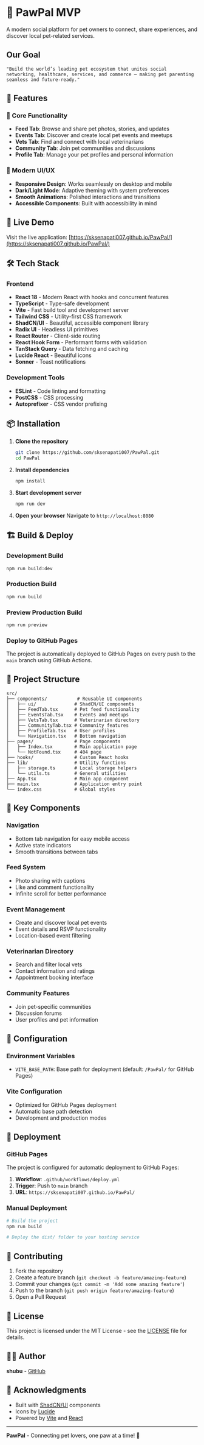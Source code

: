 # 🐾 PawPal MVP

A modern social platform for pet owners to connect, share experiences, and discover local pet-related services.

## Our Goal 

`"Build the world’s leading pet ecosystem that unites social networking, healthcare, services, and commerce — making pet parenting seamless and future-ready."
`


## 🌟 Features

### 📱 Core Functionality
- **Feed Tab**: Browse and share pet photos, stories, and updates
- **Events Tab**: Discover and create local pet events and meetups
- **Vets Tab**: Find and connect with local veterinarians
- **Community Tab**: Join pet communities and discussions
- **Profile Tab**: Manage your pet profiles and personal information

### 🎨 Modern UI/UX
- **Responsive Design**: Works seamlessly on desktop and mobile
- **Dark/Light Mode**: Adaptive theming with system preferences
- **Smooth Animations**: Polished interactions and transitions
- **Accessible Components**: Built with accessibility in mind

## 🚀 Live Demo

Visit the live application: [https://sksenapati007.github.io/PawPal/](https://sksenapati007.github.io/PawPal/)

## 🛠️ Tech Stack

### Frontend
- **React 18** - Modern React with hooks and concurrent features
- **TypeScript** - Type-safe development
- **Vite** - Fast build tool and development server
- **Tailwind CSS** - Utility-first CSS framework
- **ShadCN/UI** - Beautiful, accessible component library
- **Radix UI** - Headless UI primitives
- **React Router** - Client-side routing
- **React Hook Form** - Performant forms with validation
- **TanStack Query** - Data fetching and caching
- **Lucide React** - Beautiful icons
- **Sonner** - Toast notifications

### Development Tools
- **ESLint** - Code linting and formatting
- **PostCSS** - CSS processing
- **Autoprefixer** - CSS vendor prefixing

## 📦 Installation

1. **Clone the repository**
   ```bash
   git clone https://github.com/sksenapati007/PawPal.git
   cd PawPal
   ```

2. **Install dependencies**
   ```bash
   npm install
   ```

3. **Start development server**
   ```bash
   npm run dev
   ```

4. **Open your browser**
   Navigate to `http://localhost:8080`

## 🏗️ Build & Deploy

### Development Build
```bash
npm run build:dev
```

### Production Build
```bash
npm run build
```

### Preview Production Build
```bash
npm run preview
```

### Deploy to GitHub Pages
The project is automatically deployed to GitHub Pages on every push to the `main` branch using GitHub Actions.

## 📁 Project Structure

```
src/
├── components/           # Reusable UI components
│   ├── ui/              # ShadCN/UI components
│   ├── FeedTab.tsx      # Pet feed functionality
│   ├── EventsTab.tsx    # Events and meetups
│   ├── VetsTab.tsx      # Veterinarian directory
│   ├── CommunityTab.tsx # Community features
│   ├── ProfileTab.tsx   # User profiles
│   └── Navigation.tsx   # Bottom navigation
├── pages/               # Page components
│   ├── Index.tsx        # Main application page
│   └── NotFound.tsx     # 404 page
├── hooks/               # Custom React hooks
├── lib/                 # Utility functions
│   ├── storage.ts       # Local storage helpers
│   └── utils.ts         # General utilities
├── App.tsx              # Main app component
├── main.tsx             # Application entry point
└── index.css            # Global styles
```

## 🎯 Key Components

### Navigation
- Bottom tab navigation for easy mobile access
- Active state indicators
- Smooth transitions between tabs

### Feed System
- Photo sharing with captions
- Like and comment functionality
- Infinite scroll for better performance

### Event Management
- Create and discover local pet events
- Event details and RSVP functionality
- Location-based event filtering

### Veterinarian Directory
- Search and filter local vets
- Contact information and ratings
- Appointment booking interface

### Community Features
- Join pet-specific communities
- Discussion forums
- User profiles and pet information

## 🔧 Configuration

### Environment Variables
- `VITE_BASE_PATH`: Base path for deployment (default: `/PawPal/` for GitHub Pages)

### Vite Configuration
- Optimized for GitHub Pages deployment
- Automatic base path detection
- Development and production modes

## 🚀 Deployment

### GitHub Pages
The project is configured for automatic deployment to GitHub Pages:

1. **Workflow**: `.github/workflows/deploy.yml`
2. **Trigger**: Push to `main` branch
3. **URL**: `https://sksenapati007.github.io/PawPal/`

### Manual Deployment
```bash
# Build the project
npm run build

# Deploy the dist/ folder to your hosting service
```

## 🤝 Contributing

1. Fork the repository
2. Create a feature branch (`git checkout -b feature/amazing-feature`)
3. Commit your changes (`git commit -m 'Add some amazing feature'`)
4. Push to the branch (`git push origin feature/amazing-feature`)
5. Open a Pull Request

## 📝 License

This project is licensed under the MIT License - see the [LICENSE](LICENSE) file for details.

## 👨‍💻 Author

**shubu** - [GitHub](https://github.com/sksenapati007)

## 🙏 Acknowledgments

- Built with [ShadCN/UI](https://ui.shadcn.com/) components
- Icons by [Lucide](https://lucide.dev/)
- Powered by [Vite](https://vitejs.dev/) and [React](https://react.dev/)

---

**PawPal** - Connecting pet lovers, one paw at a time! 🐾